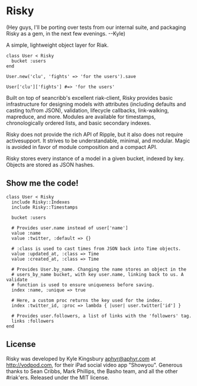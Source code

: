 Risky
=====

(Hey guys, I'll be porting over tests from our internal suite, and packaging Risky as a gem, in the next few evenings. --Kyle)

A simple, lightweight object layer for Riak.

    class User < Risky
      bucket :users
    end

    User.new('clu', 'fights' => 'for the users').save

    User['clu']['fights'] #=> 'for the users'

Built on top of seancribb's excellent riak-client, Risky provides basic
infrastructure for designing models with attributes (including defaults and
casting to/from JSON), validation, lifecycle callbacks, link-walking,
mapreduce, and more. Modules are available for timestamps, chronologically ordered lists, and basic secondary indexes.

Risky does not provide the rich API of Ripple, but it also does not require activesupport. It strives to be understandable, minimal, and modular. Magic is avoided in favor of module composition and a compact API.

Risky stores every instance of a model in a given bucket, indexed by key. Objects are stored as JSON hashes.

Show me the code!
-----------------

    class User < Risky
      include Risky::Indexes
      include Risky::Timestamps

      bucket :users

      # Provides user.name instead of user['name']
      value :name
      value :twitter, :default => {}

      # :class is used to cast times from JSON back into Time objects.
      value :updated_at, :class => Time
      value :created_at, :class => Time

      # Provides User.by_name. Changing the name stores an object in the
      # users_by_name bucket, with key user.name, linking back to us. A validate
      # function is used to ensure uniqueness before saving.
      index :name, :unique => true

      # Here, a custom proc returns the key used for the index.
      index :twitter_id, :proc => lambda { |user| user.twitter['id'] }

      # Provides user.followers, a list of links with the 'followers' tag.
      links :followers
    end

License
-------

Risky was developed by Kyle Kingsbury <aphyr@aphyr.com> at http://vodpod.com,
for their iPad social video app "Showyou". Generous thanks to Sean Cribbs, Mark
Phillips, the Basho team, and all the other #riak'ers. Released under the MIT
license.
